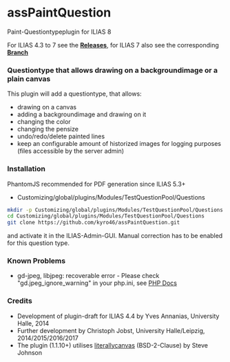 # assPaintQuestion
Paint-Questiontypeplugin for ILIAS 8

For ILIAS 4.3 to 7 see the [**Releases**](https://github.com/kyro46/assPaintQuestion/releases), for ILIAS 7 also see the corresponding [**Branch**](https://github.com/kyro46/assPaintQuestion/tree/ilias_7)


### Questiontype that allows drawing on a backgroundimage or a plain canvas ###

This plugin will add a questiontype, that allows:
* drawing on a canvas
* adding a backgroundimage and drawing on it
* changing the color
* changing the pensize
* undo/redo/delete painted lines
* keep an configurable amount of historized images for logging purposes (files accessible by the server admin)

### Installation ###

PhantomJS recommended for PDF generation since ILIAS 5.3+

* Customizing/global/plugins/Modules/TestQuestionPool/Questions
```bash
mkdir -p Customizing/global/plugins/Modules/TestQuestionPool/Questions  
cd Customizing/global/plugins/Modules/TestQuestionPool/Questions
git clone https://github.com/kyro46/assPaintQuestion.git
```  
and activate it in the ILIAS-Admin-GUI. Manual correction has to be enabled for this question type.

### Known Problems ###

* gd-jpeg, libjpeg: recoverable error - Please check "gd.jpeg_ignore_warning" in your php.ini, see [PHP Docs](https://secure.php.net/manual/en/image.configuration.php)

### Credits ###
* Development of plugin-draft for ILIAS 4.4 by Yves Annanias, University Halle, 2014
* Further development by Christoph Jobst, University Halle/Leipzig, 2014/2015/2016/2017
* The plugin (1.1.10+) utilises [literallycanvas](https://github.com/literallycanvas/literallycanvas) (BSD-2-Clause) by Steve Johnson